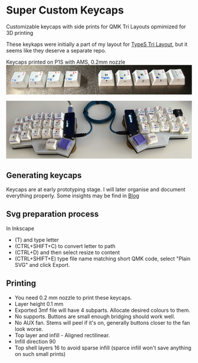 # Super Custom Keycaps

Customizable keycaps with side prints for QMK Tri Layouts opmimized for 3D printing

These keykaps were initially a part of my layout for [TypeS Tri Layout](https://github.com/andruhon/type-s-tri-layout), but it seems like they deserve a separate repo.

Keycaps printed on P1S with AMS, 0.2mm nozzle
![Keycaps AMS](keycaps-ams.png)

![Keyboard with almost full set of keycaps](blog-assets/keyboard.png)

## Generating keycaps

Keycaps are at early prototyping stage. I will later organise and document everything properly.
Some insights may be find in [Blog](blog.md)

## Svg preparation process

In Inkscape

- (T) and type letter
- (CTRL+SHIFT+C) to convert letter to path
- (CTRL+D) and then select resize to content
- (CTRL+SHIFT+E) type file name matching short QMK code, select "Plain SVG" and click Export.

## Printing

- You need 0.2 mm nozzle to print these keycaps.
- Layer height 0.1 mm
- Exported 3mf file will have 4 subparts. Allocate desired colours to them.
- No supports. Buttons are small enough bridging should work well.
- No AUX fan. Stems will peel if it's on, generally buttons closer to the fan look worse.
- Top layer and infill - Aligned rectilinear.
- Infill direction 90
- Top shell layers 16 to avoid sparse infill (sparce infill won't save anything on such small prints)
